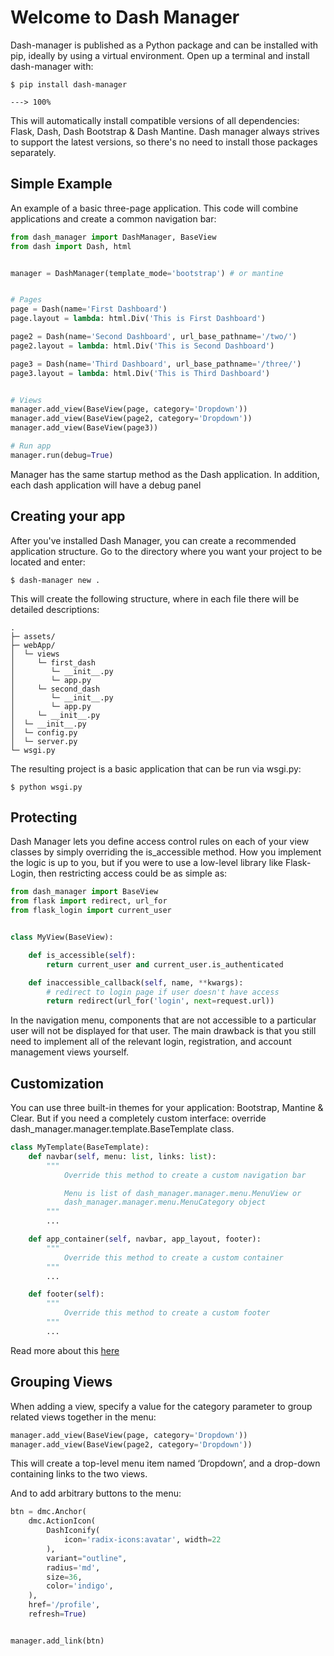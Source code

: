 # Welcome to Dash Manager


Dash-manager is published as a Python package and can be installed with pip, ideally by using a virtual environment. 
Open up a terminal and install dash-manager with:

<div class="termy">

```console
$ pip install dash-manager

---> 100%
```

</div>

This will automatically install compatible versions of all dependencies: Flask, Dash, Dash Bootstrap & Dash Mantine. 
Dash manager always strives to support the latest versions, so there's no need to install those packages separately.

## Simple Example

An example of a basic three-page application. This code will combine applications and create a common navigation bar:

```python
from dash_manager import DashManager, BaseView
from dash import Dash, html


manager = DashManager(template_mode='bootstrap') # or mantine


# Pages
page = Dash(name='First Dashboard')
page.layout = lambda: html.Div('This is First Dashboard')

page2 = Dash(name='Second Dashboard', url_base_pathname='/two/')
page2.layout = lambda: html.Div('This is Second Dashboard')

page3 = Dash(name='Third Dashboard', url_base_pathname='/three/')
page3.layout = lambda: html.Div('This is Third Dashboard')


# Views
manager.add_view(BaseView(page, category='Dropdown'))
manager.add_view(BaseView(page2, category='Dropdown'))
manager.add_view(BaseView(page3))

# Run app
manager.run(debug=True)
```

Manager has the same startup method as the Dash application. In addition, each dash application will have a debug panel



## Creating your app

After you've installed Dash Manager, you can create a recommended application structure. Go to the directory where you want 
your project to be located and enter:

<div class="termy">

```console
$ dash-manager new .
```

</div>


This will create the following structure, where in each file there will be detailed descriptions:

```
.
├─ assets/
├─ webApp/
│  └─ views
│     └─ first_dash
│        └─ __init__.py
│        └─ app.py
│     └─ second_dash
│        └─ __init__.py
│        └─ app.py
│     └─ __init__.py
│  └─ __init__.py
│  └─ config.py
│  └─ server.py
└─ wsgi.py
```

The resulting project is a basic application that can be run via wsgi.py:

<div class="termy">

```console
$ python wsgi.py
```

</div>

## Protecting

Dash Manager lets you define access control rules on each of your view classes by simply 
overriding the is_accessible method. How you implement the logic is up to you, but if you were 
to use a low-level library like Flask-Login, then restricting access could be as simple as:

```python
from dash_manager import BaseView
from flask import redirect, url_for
from flask_login import current_user


class MyView(BaseView):

    def is_accessible(self):
        return current_user and current_user.is_authenticated

    def inaccessible_callback(self, name, **kwargs):
        # redirect to login page if user doesn't have access
        return redirect(url_for('login', next=request.url))
```


In the navigation menu, components that are not accessible to a particular user will not be 
displayed for that user. The main drawback is that you still need to implement all of the 
relevant login, registration, and account management views yourself.


## Customization

You can use three built-in themes for your application: Bootstrap, Mantine & Clear. But if you need a 
completely custom interface: override dash_manager.manager.template.BaseTemplate class.


```python
class MyTemplate(BaseTemplate):
    def navbar(self, menu: list, links: list):
        """
            Override this method to create a custom navigation bar

            Menu is list of dash_manager.manager.menu.MenuView or 
            dash_manager.manager.menu.MenuCategory object
        """
        ...

    def app_container(self, navbar, app_layout, footer):
        """
            Override this method to create a custom container
        """
        ...

    def footer(self):
        """
            Override this method to create a custom footer
        """
        ...

```

Read more about this [here](/protected/)


## Grouping Views

When adding a view, specify a value for the category parameter to group related views together in the menu:

```python
manager.add_view(BaseView(page, category='Dropdown'))
manager.add_view(BaseView(page2, category='Dropdown'))
```

This will create a top-level menu item named ‘Dropdown’, and a drop-down containing links to the two views.


And to add arbitrary buttons to the menu:

```python
btn = dmc.Anchor(
    dmc.ActionIcon(
        DashIconify(
            icon='radix-icons:avatar', width=22
        ),
        variant="outline",
        radius='md',
        size=36,
        color='indigo',
    ), 
    href='/profile', 
    refresh=True)


manager.add_link(btn)
```

